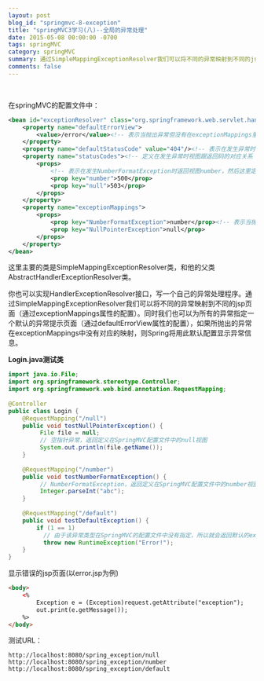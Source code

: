 ```yaml
---
layout: post
blog_id: "springmvc-8-exception"
title: "springMVC3学习(八)--全局的异常处理"
date: 2015-05-08 00:00:00 -0700
tags: springMVC
category: springMVC
summary: 通过SimpleMappingExceptionResolver我们可以将不同的异常映射到不同的jsp页面,同时我们也可以为所有的异常指定一个默认的异常提示页面
comments: false
---
```

<br>

在springMVC的配置文件中：

```xml
<bean id="exceptionResolver" class="org.springframework.web.servlet.handler.SimpleMappingExceptionResolver">  
    <property name="defaultErrorView">  
        <value>/error</value><!-- 表示当抛出异常但没有在exceptionMappings里面找到对应的异常时 返回名叫error的视图-->  
    </property>  
    <property name="defaultStatusCode" value="404"/><!-- 表示在发生异常时默认的HttpServletResponse的返回码，默认是404-->  
    <property name="statusCodes"><!-- 定义在发生异常时视图跟返回码的对应关系 -->  
        <props>  
            <!-- 表示在发生NumberFormatException时返回视图number，然后这里定义发生异常时视图number对应的HttpServletResponse的返回码是500 -->  
            <prop key="number">500</prop>  
            <prop key="null">503</prop>  
        </props>  
    </property>  
    <property name="exceptionMappings">  
        <props>  
            <prop key="NumberFormatException">number</prop><!-- 表示当抛出NumberFormatException的时候就返回名叫number的视图-->  
            <prop key="NullPointerException">null</prop>  
        </props>  
    </property>  
</bean>
```

这里主要的类是SimpleMappingExceptionResolver类，和他的父类AbstractHandlerExceptionResolver类。

你也可以实现HandlerExceptionResolver接口，写一个自己的异常处理程序。通过SimpleMappingExceptionResolver我们可以将不同的异常映射到不同的jsp页面（通过exceptionMappings属性的配置）。同时我们也可以为所有的异常指定一个默认的异常提示页面（通过defaultErrorView属性的配置），如果所抛出的异常在exceptionMappings中没有对应的映射，则Spring将用此默认配置显示异常信息。

**Login.java测试类**

```java
import java.io.File;  
import org.springframework.stereotype.Controller;  
import org.springframework.web.bind.annotation.RequestMapping;  
  
@Controller  
public class Login {  
    @RequestMapping("/null")  
    public void testNullPointerException() {  
         File file = null;  
         // 空指针异常，返回定义在SpringMVC配置文件中的null视图  
         System.out.println(file.getName());  
    }  
  
    @RequestMapping("/number")  
    public void testNumberFormatException() {  
         // NumberFormatException，返回定义在SpringMVC配置文件中的number视图  
         Integer.parseInt("abc");  
    }  
  
    @RequestMapping("/default")  
    public void testDefaultException() {  
        if (1 == 1)  
          // 由于该异常类型在SpringMVC的配置文件中没有指定，所以就会返回默认的exception视图  
          throw new RuntimeException("Error!");  
    }  
}
```

显示错误的jsp页面(以error.jsp为例)

```html
<body>  
    <%  
        Exception e = (Exception)request.getAttribute("exception");  
        out.print(e.getMessage());  
    %>  
</body>
```

测试URL：  

`http://localhost:8080/spring_exception/null`
`http://localhost:8080/spring_exception/number`
`http://localhost:8080/spring_exception/default`

<br>